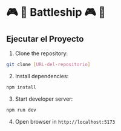 # 🎮 🚢 Battleship 🎮 🚢


## Ejecutar el Proyecto

1. Clone the repository:
```bash
git clone [URL-del-repositorio]
```

2. Install dependencies:
```bash
npm install
```

3. Start developer server:
```bash
npm run dev
```

4. Open browser in `http://localhost:5173`




